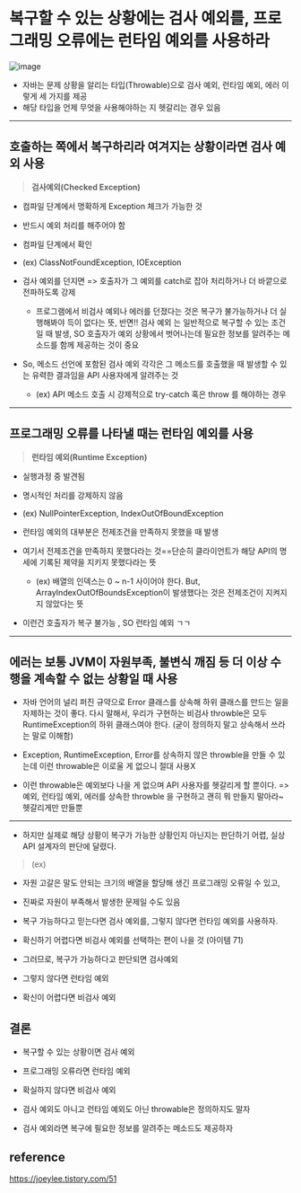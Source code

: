 # 복구할 수 있는 상황에는 검사 예외를, 프로그래밍 오류에는 런타임 예외를 사용하라
![image](https://user-images.githubusercontent.com/76711238/188154655-aa627094-2c9a-4a41-886a-ac871c0689cd.png)
- 자바는 문제 상황을 알리는 타입(Throwable)으로 검사 예외, 런타임 예외, 에러 이렇게 세 가지를 제공
- 해당 타입을 언제 무엇을 사용해야하는 지 헷갈리는 경우 있음

____________

## 호출하는 쪽에서 복구하리라 여겨지는 상황이라면 검사 예외 사용

> **검사예외(Checked Exception)**
- 컴파일 단계에서 명확하게 Exception 체크가 가능한 것
- 반드시 예외 처리를 해주어야 함
- 컴파일 단계에서 확인
- (ex) ClassNotFoundException, IOException

- 검사 예외를 던지면 => 호출자가 그 예외를 catch로 잡아 처리하거나 더 바깥으로 전파하도록 강제
   - 프로그램에서 비검사 예외나 에러를 던졌다는 것은 복구가 불가능하거나 더 실행해봐야 득이 없다는 뜻, 반면!! 검사 예외 는 일반적으로 복구할 수 있는 조건일 때 발생, SO 호출자가 예외 상황에서 벗어나는데 필요한 정보를 알려주는 메소드를 함께 제공하는 것이 중요 
   
- So, 메소드 선언에 포함된 검사 예외 각각은 그 메소드를 호출했을 때 발생할 수 있는 유력한 결과임을 API 사용자에게 알려주는 것
  - (ex) API 메소드 호출 시 강제적으로 try-catch 혹은 throw 를 해야하는 경우

____________

## 프로그래밍 오류를 나타낼 때는 런타임 예외를 사용
> **런타임 예외(Runtime Exception)**
- 실행과정 중 발견됨
- 명시적인 처리를 강제하지 않음
- (ex) NullPointerException, IndexOutOfBoundException

- 런타임 예외의 대부분은 전제조건을 만족하지 못했을 때 발생
- 여기서 전제조건을 만족하지 못했다라는 것==단순히 클라이언트가 해당 API의 명세에 기록된 제약을 지키지 못했다라는 뜻 
   - (ex) 배열의 인덱스는 0 ~ n-1 사이어야 한다. But, ArrayIndexOutOfBoundsException이 발생했다는 것은 전제조건이 지켜지지 않았다는 뜻 
- 이런건 호출자가 복구 불가능 , SO 런타임 예외 ㄱㄱ 
____________

## 에러는 보통 JVM이 자원부족, 불변식 깨짐 등 더 이상 수행을 계속할 수 없는 상황일 때 사용
- 자바 언어의 널리 퍼진 규약으로 Error 클래스를 상속해 하위 클래스를 만드는 일을 자제하는 것이 좋다. 다시 말해서, 우리가 구현하는 비검사 throwble은 모두 RuntimeException의 하위 클래스여야 한다. (굳이 정의하지 말고 상속해서 쓰라는 말로 이해함)

- Exception, RuntimeException, Error를 상속하지 않은 throwble을 만들 수 있는데 이런 throwable은 이로울 게 없으니 절대 사용X
- 이런 throwable은 예외보다 나을 게 없으며 API 사용자를 헷갈리게 할 뿐이다.
=> 예외, 런타임 예외, 에러를 상속한 throwble 을 구현하고 괜히 뭐 만들지 말아라~ 헷갈리게만 만들뿐
__________________

- 하지만 실제로 해당 상황이 복구가 가능한 상황인지 아닌지는 판단하기 어렵, 실상 API 설계자의 판단에 달렸다.

> (ex) 
- 자원 고갈은 말도 안되는 크기의 배열을 할당해 생긴 프로그래밍 오류일 수 있고,
- 진짜로 자원이 부족해서 발생한 문제일 수도 있음
- 복구 가능하다고 믿는다면 검사 예외를, 그렇지 않다면 런타임 예외를 사용하자.
- 확신하기 어렵다면 비검사 예외를 선택하는 편이 나을 것 (아이템 71)

- 그러므로, 복구가 가능하다고 판단되면 검사예외 
- 그렇지 않다면 런타임 예외 
- 확신이 어렵다면 비검사 예외 

## 결론

- 복구할 수 있는 상황이면 검사 예외

- 프로그래밍 오류라면 런타임 예외

- 확실하지 않다면 비검사 예외

- 검사 예외도 아니고 런타임 예외도 아닌 throwable은 정의하지도 말자 

- 검사 예외라면 복구에 필요한 정보를 알려주는 메소드도 제공하자

## reference 
https://joeylee.tistory.com/51

